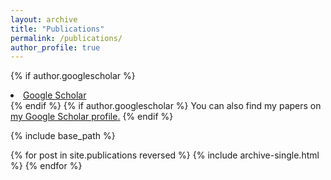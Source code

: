 ```yaml
---
layout: archive
title: "Publications"
permalink: /publications/
author_profile: true
---
```

{% if author.googlescholar %}
      <li><a href="{{ author.googlescholar }}"><i class="fas fa-fw fa-graduation-cap"></i> Google Scholar</a></li>
{% endif %}
{% if author.googlescholar %}
  You can also find my papers on <u><a href="{{author.googlescholar}}">my Google Scholar profile</a>.</u>
{% endif %}

{% include base_path %}

{% for post in site.publications reversed %}
  {% include archive-single.html %}
{% endfor %}
